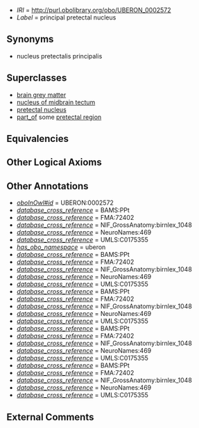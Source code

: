  * *IRI* = http://purl.obolibrary.org/obo/UBERON_0002572
 * *Label* = principal pretectal nucleus

## Synonyms

 * nucleus pretectalis principalis

## Superclasses

 * [brain grey matter](../../UBERON/28/UBERON_0003528.md)
 * [nucleus of midbrain tectum](../../UBERON/14/UBERON_0011214.md)
 * [pretectal nucleus](../../UBERON/50/UBERON_0014450.md)
 * [part_of](../../BFO/50/BFO_0000050.md) some [pretectal region](../../UBERON/44/UBERON_0001944.md)

## Equivalencies


## Other Logical Axioms


## Other Annotations

 * *[oboInOwl#id](../../id/oboInOwl#id.md)* = UBERON:0002572
 * *[database_cross_reference](../../ef/oboInOwl#hasDbXref.md)* = BAMS:PPt
 * *[database_cross_reference](../../ef/oboInOwl#hasDbXref.md)* = FMA:72402
 * *[database_cross_reference](../../ef/oboInOwl#hasDbXref.md)* = NIF_GrossAnatomy:birnlex_1048
 * *[database_cross_reference](../../ef/oboInOwl#hasDbXref.md)* = NeuroNames:469
 * *[database_cross_reference](../../ef/oboInOwl#hasDbXref.md)* = UMLS:C0175355
 * *[has_obo_namespace](../../ce/oboInOwl#hasOBONamespace.md)* = uberon
 * *[database_cross_reference](../../ef/oboInOwl#hasDbXref.md)* = BAMS:PPt
 * *[database_cross_reference](../../ef/oboInOwl#hasDbXref.md)* = FMA:72402
 * *[database_cross_reference](../../ef/oboInOwl#hasDbXref.md)* = NIF_GrossAnatomy:birnlex_1048
 * *[database_cross_reference](../../ef/oboInOwl#hasDbXref.md)* = NeuroNames:469
 * *[database_cross_reference](../../ef/oboInOwl#hasDbXref.md)* = UMLS:C0175355
 * *[database_cross_reference](../../ef/oboInOwl#hasDbXref.md)* = BAMS:PPt
 * *[database_cross_reference](../../ef/oboInOwl#hasDbXref.md)* = FMA:72402
 * *[database_cross_reference](../../ef/oboInOwl#hasDbXref.md)* = NIF_GrossAnatomy:birnlex_1048
 * *[database_cross_reference](../../ef/oboInOwl#hasDbXref.md)* = NeuroNames:469
 * *[database_cross_reference](../../ef/oboInOwl#hasDbXref.md)* = UMLS:C0175355
 * *[database_cross_reference](../../ef/oboInOwl#hasDbXref.md)* = BAMS:PPt
 * *[database_cross_reference](../../ef/oboInOwl#hasDbXref.md)* = FMA:72402
 * *[database_cross_reference](../../ef/oboInOwl#hasDbXref.md)* = NIF_GrossAnatomy:birnlex_1048
 * *[database_cross_reference](../../ef/oboInOwl#hasDbXref.md)* = NeuroNames:469
 * *[database_cross_reference](../../ef/oboInOwl#hasDbXref.md)* = UMLS:C0175355
 * *[database_cross_reference](../../ef/oboInOwl#hasDbXref.md)* = BAMS:PPt
 * *[database_cross_reference](../../ef/oboInOwl#hasDbXref.md)* = FMA:72402
 * *[database_cross_reference](../../ef/oboInOwl#hasDbXref.md)* = NIF_GrossAnatomy:birnlex_1048
 * *[database_cross_reference](../../ef/oboInOwl#hasDbXref.md)* = NeuroNames:469
 * *[database_cross_reference](../../ef/oboInOwl#hasDbXref.md)* = UMLS:C0175355

## External Comments

